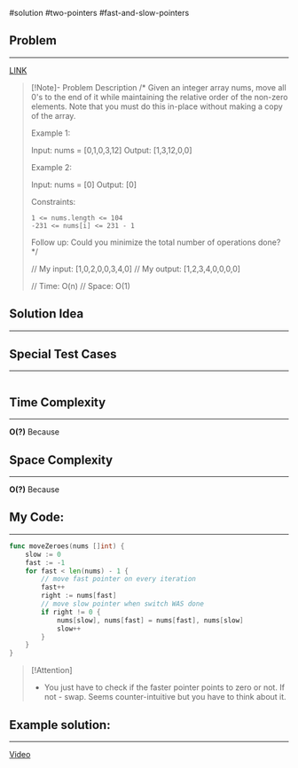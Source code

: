 #solution 
#two-pointers 
#fast-and-slow-pointers
## Problem
___
[LINK](https://leetcode.com/problems/move-zeroes/description/)

>[!Note]- Problem Description
/*
Given an integer array nums, move all 0's to the end of it while maintaining the relative order of the non-zero elements.
> Note that you must do this in-place without making a copy of the array.
> 
>  
> 
> Example 1:
> 
> Input: nums = [0,1,0,3,12]
> Output: [1,3,12,0,0]
> 
> Example 2:
> 
> Input: nums = [0]
> Output: [0]
> 
>  
> 
> Constraints:
> 
>     1 <= nums.length <= 104
>     -231 <= nums[i] <= 231 - 1
> 
>  
> Follow up: Could you minimize the total number of operations done?
> */
> 
> // My input: [1,0,2,0,0,3,4,0]
> // My output: [1,2,3,4,0,0,0,0]
> 
> 
> // Time: O(n)
> // Space: O(1)


## Solution Idea
___


## Special Test Cases
___
```

```

## Time Complexity
___
**O(?)** 
Because

## Space Complexity
___
**O(?)**
Because

## My Code:
___
```go
func moveZeroes(nums []int) {
    slow := 0
    fast := -1
    for fast < len(nums) - 1 {
        // move fast pointer on every iteration
        fast++
        right := nums[fast]
        // move slow pointer when switch WAS done
        if right != 0 {
            nums[slow], nums[fast] = nums[fast], nums[slow]
            slow++
        }
    }
}
```

> [!Attention]
> -  You just have to check if the faster pointer points to zero or not. If not - swap. Seems counter-intuitive but you have to think about it.


## Example solution:
___
[Video](VIDEO_LINK)

```go


```